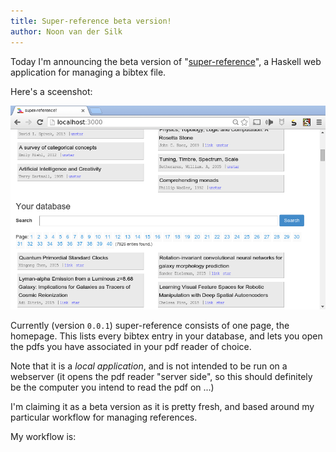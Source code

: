 ```yaml
---
title: Super-reference beta version!
author: Noon van der Silk
---
```


Today I'm announcing the beta version of "[super-reference](https://github.com/silky/super-reference)", a Haskell web application for managing a bibtex file.

Here's a sceenshot:

![](https://github.com/silky/super-reference/raw/master/another_screenshot.png)


Currently (version `0.0.1`) super-reference consists of one page, the homepage. This lists every bibtex entry in your database, and lets you open the pdfs you have associated in your pdf reader of choice.

Note that it is a *local application*, and is not intended to be run on a webserver (it opens the pdf reader "server side", so this should definitely be the computer you intend to read the pdf on ...)

I'm claiming it as a beta version as it is pretty fresh, and based around my particular workflow for managing references.

My workflow is:


